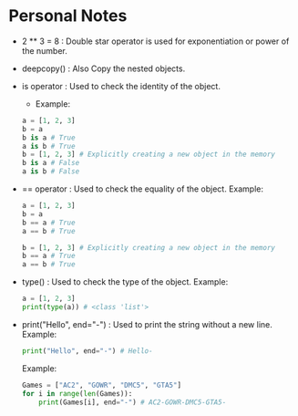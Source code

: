 # Personal Notes
- 2 ** 3 = 8 : Double star operator is used for exponentiation or power of the number.
- deepcopy() : Also Copy the nested objects.
- is operator : Used to check the identity of the object.
    - Example:
    ```python
    a = [1, 2, 3]
    b = a
    b is a # True
    a is b # True
    b = [1, 2, 3] # Explicitly creating a new object in the memory
    b is a # False
    a is b # False
    ```
    
- == operator : Used to check the equality of the object.
    Example:
    ```python
    a = [1, 2, 3]
    b = a
    b == a # True
    a == b # True

    b = [1, 2, 3] # Explicitly creating a new object in the memory
    b == a # True
    a == b # True
    ```
    
- type() : Used to check the type of the object.
    Example:
    ```python
    a = [1, 2, 3]
    print(type(a)) # <class 'list'>
    ```

- print("Hello", end="-") : Used to print the string without a new line.
    Example:
    ```python
    print("Hello", end="-") # Hello-
    ```
    Example:
    ```python
    Games = ["AC2", "GOWR", "DMC5", "GTA5"]
    for i in range(len(Games)):
        print(Games[i], end="-") # AC2-GOWR-DMC5-GTA5-
    ```

